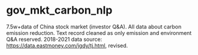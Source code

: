 # gov_mkt_carbon_nlp
7.5w+data of China stock market (investor Q&A).
All data about carbon emission reduction. 
Text record cleaned as only emission and environment Q&A reserved.
2018-2021
data source: https://data.eastmoney.com/jgdy/tj.html, revised.
